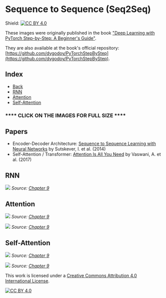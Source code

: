 # Sequence to Sequence (Seq2Seq)

Shield: [![CC BY 4.0][cc-by-shield]][cc-by]

These images were originally published in the book ["Deep Learning with PyTorch Step-by-Step: A Beginner's Guide"](https://leanpub.com/pytorch).

They are also available at the book's official repository: [https://github.com/dvgodoy/PyTorchStepByStep](https://github.com/dvgodoy/PyTorchStepByStep).

## Index

- [Back](https://github.com/dvgodoy/dl-visuals)
- [RNN](#rnn)
- [Attention](#attention)
- [Self-Attention](#self-attention)

### **** CLICK ON THE IMAGES FOR FULL SIZE ****

## Papers

- Encoder-Decoder Architecture: [Sequence to Sequence Learning with Neural Networks](https://papers.nips.cc/paper/2014/hash/a14ac55a4f27472c5d894ec1c3c743d2-Abstract.html) by Sutskever, I. et al. (2014)
- Self-Attention / Transformer: [Attention Is All You Need](https://arxiv.org/abs/1706.03762) by Vaswani, A. et al. (2017)

## RNN

[![](https://raw.githubusercontent.com/dvgodoy/dl-visuals/main/Seq2Seq/encoder_decoder.png)](https://raw.githubusercontent.com/dvgodoy/dl-visuals/main/Seq2Seq/encoder_decoder.png)
*Source: [Chapter 9](https://github.com/dvgodoy/PyTorchStepByStep/blob/master/Chapter09.ipynb)*

## Attention

[![](https://raw.githubusercontent.com/dvgodoy/dl-visuals/main/Seq2Seq/encdec_attn.png)](https://raw.githubusercontent.com/dvgodoy/dl-visuals/main/Seq2Seq/encdec_attn.png)
*Source: [Chapter 9](https://github.com/dvgodoy/PyTorchStepByStep/blob/master/Chapter09.ipynb)*

[![](https://raw.githubusercontent.com/dvgodoy/dl-visuals/main/Seq2Seq/enc_dec_attn_translate.png)](https://raw.githubusercontent.com/dvgodoy/dl-visuals/main/Seq2Seq/enc_dec_attn_translate.png)
*Source: [Chapter 9](https://github.com/dvgodoy/PyTorchStepByStep/blob/master/Chapter09.ipynb)*

## Self-Attention

[![](https://raw.githubusercontent.com/dvgodoy/dl-visuals/main/Seq2Seq/shifted_target.png)](https://raw.githubusercontent.com/dvgodoy/dl-visuals/main/Seq2Seq/shifted_target.png)
*Source: [Chapter 9](https://github.com/dvgodoy/PyTorchStepByStep/blob/master/Chapter09.ipynb)*

[![](https://raw.githubusercontent.com/dvgodoy/dl-visuals/main/Seq2Seq/encdec_self_simplified.png)](https://raw.githubusercontent.com/dvgodoy/dl-visuals/main/Seq2Seq/encdec_self_simplified.png)
*Source: [Chapter 9](https://github.com/dvgodoy/PyTorchStepByStep/blob/master/Chapter09.ipynb)*

This work is licensed under a
[Creative Commons Attribution 4.0 International License][cc-by].

[![CC BY 4.0][cc-by-image]][cc-by]

[cc-by]: http://creativecommons.org/licenses/by/4.0/
[cc-by-image]: https://i.creativecommons.org/l/by/4.0/88x31.png
[cc-by-shield]: https://img.shields.io/badge/License-CC%20BY%204.0-lightgrey.svg
